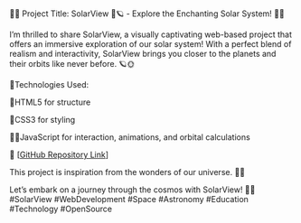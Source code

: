 🌌🚀 Project Title: SolarView 🌌🪐 - Explore the Enchanting Solar System! 🚀✨

I’m thrilled to share SolarView, a visually captivating web-based project that offers an immersive exploration of our solar system! With a perfect blend of realism and interactivity, SolarView brings you closer to the planets and their orbits like never before. 🪐🌞

🚀Technologies Used:

🌌HTML5 for structure

🌌CSS3 for styling

🌌🚀JavaScript for interaction, animations, and orbital calculations

🔗 [[GitHub Repository Link](https://github.com/ShaikhAayan/Solar-View-)]

This project is inspiration from the wonders of our universe. 🌠🎆



Let’s embark on a journey through the cosmos with SolarView! 🌌🌟 #SolarView #WebDevelopment #Space #Astronomy #Education #Technology #OpenSource
